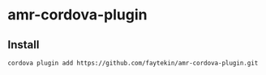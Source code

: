 # amr-cordova-plugin

## Install

```bash
cordova plugin add https://github.com/faytekin/amr-cordova-plugin.git
```
